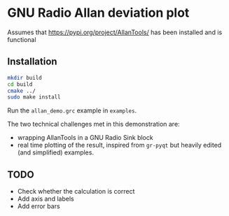 # GNU Radio Allan deviation plot

Assumes that https://pypi.org/project/AllanTools/ has been installed and is functional

## Installation

```bash
mkdir build
cd build
cmake ../
sudo make install
``` 

Run the ``allan_demo.grc`` example in ``examples``.

The two technical challenges met in this demonstration are:
* wrapping AllanTools in a GNU Radio Sink block
* real time plotting of the result, inspired from ``gr-pyqt`` but heavily edited (and
simplified) examples.

## TODO

* Check whether the calculation is correct
* Add axis and labels
* Add error bars
